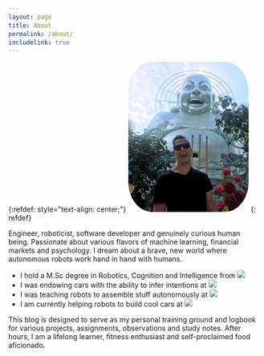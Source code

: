 ```yaml
---
layout: page
title: About
permalink: /about/
includelink: true
---
```

{:refdef: style="text-align: center;"}
<a href="url"><img src="/assets/me_blog.jpg" height="300px" style="border-radius:20%"></a>
{: refdef}

Engineer, roboticist, software developer and genuinely curious human being. Passionate about various flavors of machine learning, financial markets and psychology. 
I dream about a brave, new world where autonomous robots work hand in hand with humans.
- I hold a M.Sc degree in Robotics, Cognition and Intelligence from 
 <a href="url"><img src="https://www.eduopinions.com/wp-content/uploads/2017/10/Technical-University-of-Munich-–-TUM-logo.jpg" height="25px" style="border-radius:20%"></a> 
- I was endowing cars with the ability to infer intentions at
<a href="url"><img src="https://media-exp1.licdn.com/dms/image/C4D0BAQG7Hbgoz-RDsA/company-logo_200_200/0/1549553173717?e=2159024400&v=beta&t=n16IImzT0mD6G_us3AR_42kQvRUkxfSQI4JIJaeDdxw" height="25px" style="border-radius:20%"></a> 
- I was teaching robots to assemble stuff autonomously at 
<a href="url"><img src="https://lever-client-logos.s3-us-west-2.amazonaws.com/611c87f6-a121-4687-86de-9059cd87a4e4-1584284823172.png" height="25px" style="border-radius:20%"></a>
- I am currently helping robots to build cool cars at
<a href="url"><img src="https://storage.googleapis.com/webdesignledger.pub.network/WDL/12f213e1-t1.jpg" height="25px" style="border-radius:20%"></a>

This blog is designed to serve as my personal training ground and logbook for various projects, assignments, observations and study notes. 
After hours, I am a lifelong learner, fitness enthusiast and self-proclaimed food aficionado.
